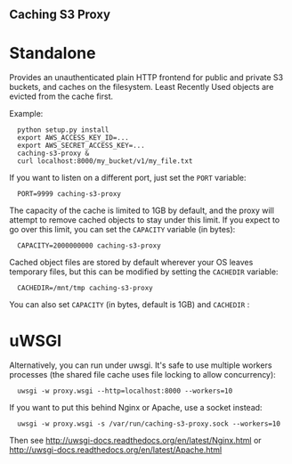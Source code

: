 Caching S3 Proxy
----

Standalone
==========

Provides an unauthenticated plain HTTP frontend
for public and private S3 buckets, and caches on the filesystem.
Least Recently Used objects are evicted from the cache first.

Example:
```
  python setup.py install
  export AWS_ACCESS_KEY_ID=...
  export AWS_SECRET_ACCESS_KEY=...
  caching-s3-proxy &
  curl localhost:8000/my_bucket/v1/my_file.txt
```

If you want to listen on a different port, just set the `PORT` variable:
```
  PORT=9999 caching-s3-proxy
```

The capacity of the cache is limited to 1GB by default, and the proxy will attempt to remove cached objects to stay under this limit. If you expect to go over this limit, you can set the `CAPACITY` variable (in bytes):

```
  CAPACITY=2000000000 caching-s3-proxy
```

Cached object files are stored by default wherever your OS leaves temporary files, but this can be modified by setting the `CACHEDIR` variable:

```
  CACHEDIR=/mnt/tmp caching-s3-proxy
```

You can also set `CAPACITY` (in bytes, default is 1GB) and `CACHEDIR` :

uWSGI
=====

Alternatively, you can run under uwsgi. It's safe to use multiple workers
processes (the shared file cache uses file locking to allow concurrency):
```
  uwsgi -w proxy.wsgi --http=localhost:8000 --workers=10
```

If you want to put this behind Nginx or Apache, use a socket instead:
```
  uwsgi -w proxy.wsgi -s /var/run/caching-s3-proxy.sock --workers=10
```

Then see http://uwsgi-docs.readthedocs.org/en/latest/Nginx.html or
http://uwsgi-docs.readthedocs.org/en/latest/Apache.html
